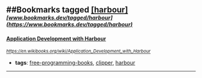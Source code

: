 ##Bookmarks tagged [[harbour]](https://www.bookmarks.dev?q=[harbour])
_<sup><sup>[www.bookmarks.dev/tagged/harbour](https://www.bookmarks.dev/tagged/harbour)</sup></sup>_
---
#### [Application Development with Harbour](https://en.wikibooks.org/wiki/Application_Development_with_Harbour)
_<sup>https://en.wikibooks.org/wiki/Application_Development_with_Harbour</sup>_

* **tags**: [free-programming-books](../tagged/free-programming-books.md), [clipper](../tagged/clipper.md), [harbour](../tagged/harbour.md)
---
